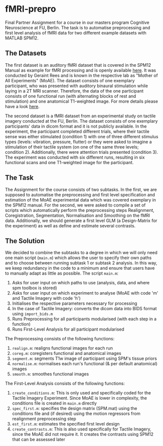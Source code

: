 # fMRI-prepro
Final Partner Assignment for a course in our masters program Cognitive Neuroscience at FU, Berlin. 
The task is to automatise preprocessing and first level analysis of fMRI data for two different example datasets with MATLAB SPM12. 

## The Datasets
The first dataset is an auditory fMRI dataset that is covered in the SPM12 Manual as example for fMRI processing and is openly available [here](http://www.fil.ion.ucl.ac.uk/spm/data/auditory/).
It was conducted by Geraint Rees and is known in the respective lab as "Mother of All Experiments" (MoAE). The dataset consists of one exemplary participant, who was presented with auditory binaural stimulation while laying in a 2T MRI scanner. Therefore, the data of the one participant consists of one functional run (with alternating blocks of rest and stimulation) and one anatomical T1-weighted image. For more details please have a look [here](https://www.fil.ion.ucl.ac.uk/spm/doc/spm12_manual.pdf).

The second dataset is a fMRI dataset from an experimental study on tactile imagery conducted at the FU, Berlin. The dataset consists of one exemplary participants' data in dicom format and it is not publicly available. 
In the experiment, the participant completed different trials, where their tactile sense was either stimulated (condition 1) with one of three different stimulus types (levels: vibration, pressure, flutter) or they were asked to imagine a stimulation of their tactile system (on one of the same three levels; condition 2). Additionally, there were attention trials presented (condition 3). The experiment was conducted with six different runs, resulting in six functional scans and one T1-weighted image for the participant.  

## The Task
The Assignment for the course consists of two subtasks.
In the first, we are supposed to automatise the preprocessing and first level specification and estimation of the MoAE experimental data which was covered exemplary in the SPM12 manual. 
For the second, we were asked to compile a set of scripts which automatically perform the preprocessing steps Realignment, Coregistration, Segmentation, Normalisation and Smoothing on the fMRI data. Additionally, we should generate a first level GLM (a Design-Matrix for the experiment) as well as define and estimate several contrasts. 

## The Solution
We decided to combine the subtasks to a degree in which we will only need one main script (```main.m```) which allows the user to specify their own paths and to choose between running subtask 1 or subtask 2 analysis. In this way, we keep redundancy in the code to a minimum and ensure that users have to manually adapt as little as possible.
The script ```main.m```:

1. Asks for user input on which paths to use (analysis, data, and where spm toolbox is stored)
2. Asks for user input on which experiment to analyse (MoAE with code 'm' and Tactile Imagery with code 'h')
3. Initialises the respective parameters necessary for processing
4. In the case of Tactile Imagery: converts the dicom data into BIDS format using ```import_bids.m```
5. Runs Preprocessing for all participants modularised (with each step in a function)
6. Runs First-Level Analysis for all participant modularised

The Preprocessing consists of the following functions:

1. ```realign.m```: realigns functional images for each run
2. ```coreg.m```: coregisters functional and anatomical images
3. ```segment.m```: segments T1w image of participant using SPM's tissue priors
4. ```normalise.m```: normalises each run's functional (& per default anatomical) images
5. ```smooth.m```:  smoothes functional images

The First-Level Analysis consists of the following functions:

1. ```create_conditions.m```: This is only used and specifically coded for the Tactile Imagery Experiment. Since MoAE is lower in complexity, the conditions file is created in ```main.m``` directly 
2. ```spec_first.m```: specifies the design matrix (SPM.mat) using the conditions file and (if desired) using the motion regressors from realignment preprocessing step
3. ```est_first.m```: estimates the specified first level design
4. ```create_contrasts.m```: This is also used specifically for Tactile Imagery, since the MoAE did not require it. It creates the contrasts using SPM12 that can be assessed later

